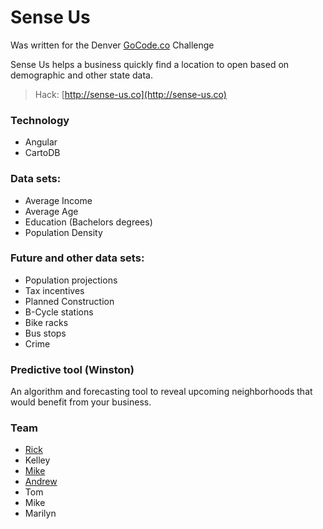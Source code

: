 # Sense Us

Was written for the Denver [GoCode.co](http://www.gocode.co) Challenge

Sense Us helps a business quickly find a location to open based on demographic and other state data.

>Hack: [http://sense-us.co](http://sense-us.co)

### Technology
* Angular
* CartoDB

### Data sets:
* Average Income
* Average Age
* Education (Bachelors degrees)
* Population Density

### Future and other data sets:
* Population projections
* Tax incentives
* Planned Construction
* B-Cycle stations
* Bike racks
* Bus stops
* Crime

### Predictive tool (Winston)
An algorithm and forecasting tool to reveal upcoming neighborhoods that would benefit from your business.

### Team
* [Rick](http://movematter.com)
* Kelley
* [Mike](http://lockdev.com)
* [Andrew](http://andrewvantassel.com)
* Tom
* Mike
* Marilyn